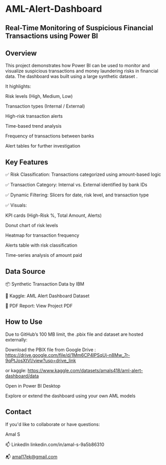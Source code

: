 # AML-Alert-Dashboard
## Real-Time Monitoring of Suspicious Financial Transactions using Power BI

## Overview
This project demonstrates how Power BI can be used to monitor and visualize suspicious transactions and money laundering risks in financial data. The dashboard was built using a large synthetic dataset .

It highlights:

Risk levels (High, Medium, Low)

Transaction types (Internal / External)

High-risk transaction alerts

Time-based trend analysis

Frequency of transactions between banks

Alert tables for further investigation

## Key Features
✅ Risk Classification: Transactions categorized using amount-based logic

✅ Transaction Category: Internal vs. External identified by bank IDs

✅ Dynamic Filtering: Slicers for date, risk level, and transaction type

✅ Visuals:

KPI cards (High-Risk %, Total Amount, Alerts)

Donut chart of risk levels

Heatmap for transaction frequency

Alerts table with risk classification

Time-series analysis of amount paid

## Data Source
📦 Synthetic Transaction Data by IBM

🔗 Kaggle: AML Alert Dashboard Dataset

📄 PDF Report: View Project PDF

## How to Use
Due to GitHub’s 100 MB limit, the .pbix file and dataset are hosted externally:

Download the PBIX file from Google Drive : https://drive.google.com/file/d/1Mm6CP4lPSqUj-n8Mw_7r-9qPtJosXtVI/view?usp=drive_link

or kaggle: https://www.kaggle.com/datasets/amals418/aml-alert-dashboard/data

Open in Power BI Desktop

Explore or extend the dashboard using your own AML models

## Contact
If you'd like to collaborate or have questions:

Amal S

📫 LinkedIn linkedin.com/in/amal-s-9a5b86310

📬 amal17ek@gmail.com 





